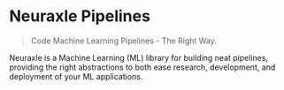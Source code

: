 # Neuraxle Pipelines

> Code Machine Learning Pipelines - The Right Way.

Neuraxle is a Machine Learning (ML) library for building neat pipelines, providing the right abstractions to both ease research, development, and deployment of your ML applications. 
